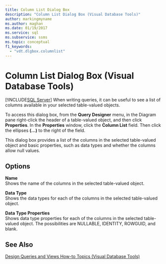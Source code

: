 ```yaml
---
title: Column List Dialog Box
description: "Column List Dialog Box (Visual Database Tools)"
author: markingmyname
ms.author: maghan
ms.date: 01/19/2017
ms.service: sql
ms.subservice: ssms
ms.topic: conceptual
f1_keywords:
  - "vdt.dlgbox.columnlist"
---
```

# Column List Dialog Box (Visual Database Tools)
[!INCLUDE[SQL Server](../../includes/applies-to-version/sqlserver.md)]
When writing queries, it can be useful to see a list of columns available in your selected table-valued objects.  
  
To access this dialog box, from the **Query Designer** menu, in the Diagram pane right-click the header of a table-valued object, and then click **Properties**. In the **Properties** window, click the **Column List** field. Then click the ellipses **(...)** to the right of the field.  
  
This dialog box provides a list of the columns in the selected table-valued object and basic properties, such as data types and whether the columns allow null values.  
  
## Options  
**Name**  
Shows the name of the columns in the selected table-valued object.  
  
**Data Type**  
Shows the data types for each of the columns in the selected table-valued object.  
  
**Data Type Properties**  
Shows data type properties for each of the columns in the selected table-valued object. The possibilities are NULLABLE, IDENTITY, ROWGUID, and blank.  
  
## See Also  
[Design Queries and Views How-to Topics &#40;Visual Database Tools&#41;](../../ssms/visual-db-tools/design-queries-and-views-how-to-topics-visual-database-tools.md)  
  
